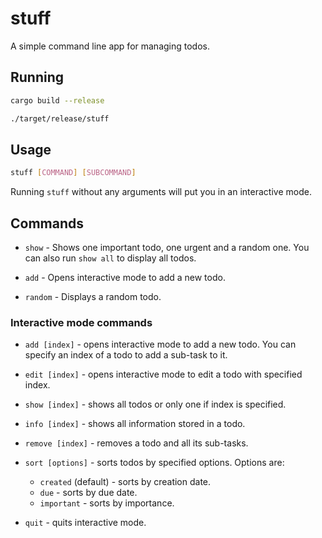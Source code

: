 # stuff
A simple command line app for managing todos.

## Running

```bash
cargo build --release

./target/release/stuff
```

## Usage

```bash
stuff [COMMAND] [SUBCOMMAND]
```

Running `stuff` without any arguments will put you in an interactive mode.

## Commands
- `show` - Shows one important todo, one urgent and a random one. You can also run `show all` to display all todos.

- `add` - Opens interactive mode to add a new todo.

- `random` - Displays a random todo.

### Interactive mode commands
- `add [index]` - opens interactive mode to add a new todo. You can specify an index of a todo to add a sub-task to it.

- `edit [index]` - opens interactive mode to edit a todo with specified index.

- `show [index]` - shows all todos or only one if index is specified.

- `info [index]` - shows all information stored in a todo.

- `remove [index]` - removes a todo and all its sub-tasks.

- `sort [options]` - sorts todos by specified options. Options are:
    - `created` (default) - sorts by creation date.
    - `due` - sorts by due date.
    - `important` - sorts by importance.

- `quit` - quits interactive mode.

